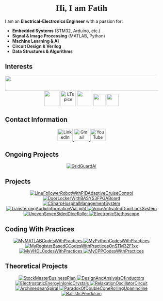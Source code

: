 <h1 align="center" style="font-family: 'Times New Roman', serif; font-weight: bold;">Hi, I am Fatih</h1>

I am an **Electrical-Electronics Engineer** with a passion for:

- **Embedded Systems** (STM32, Arduino, etc.)  
- **Signal & Image Processing** (MATLAB, Python)  
- **Machine Learning & AI**  
- **Circuit Design & Verilog**  
- **Data Structures & Algorithms**

  
## **Interests**
<div align="center">
  <!-- Icons from skillicons.dev -->
  <img src="https://skillicons.dev/icons?i=c,cpp,cs,python,mysql,matlab,arduino,raspberrypi,vscode,github" width="800" height="50">
  
  <!-- VHDL -->
  <img src="https://avatars.githubusercontent.com/u/21169439?s=280&v=4" width="50">
  
  <!-- LTspice -->
  <img src="https://i.redd.it/x6gnx2y78vy51.png" width="50" alt="LTspice">

  <!-- Signal Processing -->
  <img src="https://banner2.cleanpng.com/20180330/tde/avicp1c36.webp" height="50" width="50">

  <!-- STM32 -->
  <img src="https://wiki.st.com/stm32mpu/nsfr_img_auth.php/archive/c/c5/20211105095744%21ST_logo.png" height="40">

  <!-- Microsoft Office -->
  <img src="https://upload.wikimedia.org/wikipedia/commons/thumb/0/0e/Microsoft_365_%282022%29.svg/800px-Microsoft_365_%282022%29.svg.png" height="40">
</div>

## **Contact Information**
<p align="center">
  <a href="https://linkedin.com/in/mfatihg">
    <img src="https://upload.wikimedia.org/wikipedia/commons/thumb/c/ca/LinkedIn_logo_initials.png/600px-LinkedIn_logo_initials.png?20140125013055" width="50" height="40" alt="LinkedIn">
  </a>
  <a href="mailto:fatihgogus3@gmail.com">
    <img src="https://upload.wikimedia.org/wikipedia/commons/thumb/7/7e/Gmail_icon_%282020%29.svg/2560px-Gmail_icon_%282020%29.svg.png" width="50" height="40" alt="Gmail">
  </a>
  <a href="https://youtube.com/c/MehmetFatihGöğüş">
    <img src="https://upload.wikimedia.org/wikipedia/commons/e/ef/Youtube_logo.png" width="50" height="40" alt="YouTube">
  </a>
</p>

## **Ongoing Projects**
<p align="center">
  <a href="https://github.com/mfatihg/GridGuardAI">
    <img src="https://github-readme-stats.vercel.app/api/pin/?username=mfatihg&repo=GridGuardAI&theme=dark" alt="GridGuardAI">
  </a>
</p>


## **Projects**
<p align="center">
  <a href="https://github.com/mfatihg/LineFollowerRobotWithPIDAdaptiveCruiseControl">
    <img src="https://github-readme-stats.vercel.app/api/pin/?username=mfatihg&repo=LineFollowerRobotWithPIDAdaptiveCruiseControl&theme=dark" alt="LineFollowerRobotWithPIDAdaptiveCruiseControl">
  </a>
  <a href="https://github.com/mfatihg/DoorLockerWithBASYS3FPGABoard">
    <img src="https://github-readme-stats.vercel.app/api/pin/?username=mfatihg&repo=DoorLockerWithBASYS3FPGABoard&theme=dark" alt="DoorLockerWithBASYS3FPGABoard">
  </a>
  <a href="https://github.com/mfatihg/CSharpHospitalManagementSystem">
    <img src="https://github-readme-stats.vercel.app/api/pin/?username=mfatihg&repo=CSharpHospitalManagementSystem&theme=dark" alt="CSharpHospitalManagementSystem">
  </a>
  <a href="https://github.com/mfatihg/TransferringAudioInformationViaLight">
    <img src="https://github-readme-stats.vercel.app/api/pin/?username=mfatihg&repo=TransferringAudioInformationViaLight&theme=dark" alt="TransferringAudioInformationViaLight">
  </a>
  <a href="https://github.com/mfatihg/VoiceActivatedDoorLockSystem">
    <img src="https://github-readme-stats.vercel.app/api/pin/?username=mfatihg&repo=VoiceActivatedDoorLockSystem&theme=dark" alt="VoiceActivatedDoorLockSystem">
  </a>
  <a href="https://github.com/mfatihg/UnevenSevenSidedDiceRoller">
    <img src="https://github-readme-stats.vercel.app/api/pin/?username=mfatihg&repo=UnevenSevenSidedDiceRoller&theme=dark" alt="UnevenSevenSidedDiceRoller">
  </a>
  <a href="https://github.com/mfatihg/ElectronicStethoscope">
    <img src="https://github-readme-stats.vercel.app/api/pin/?username=mfatihg&repo=ElectronicStethoscope&theme=dark" alt="ElectronicStethoscope">
  </a>
</p>

## **Coding With Practices**
<p align="center">
  <a href="https://github.com/mfatihg/MyMATLABCodesWithPractices">
    <img src="https://github-readme-stats.vercel.app/api/pin/?username=mfatihg&repo=MyMATLABCodesWithPractices&theme=dark" alt="MyMATLABCodesWithPractices">
  </a>
  <a href="https://github.com/mfatihg/MyPythonCodesWithPractices">
    <img src="https://github-readme-stats.vercel.app/api/pin/?username=mfatihg&repo=MyPythonCodesWithPractices&theme=dark" alt="MyPythonCodesWithPractices">
  </a>
  <a href="https://github.com/mfatihg/MyRegisterBasedCCodesWithPracticesOnSTM32F1xx">
    <img src="https://github-readme-stats.vercel.app/api/pin/?username=mfatihg&repo=MyRegisterBasedCCodesWithPracticesOnSTM32F1xx&theme=dark" alt="MyRegisterBasedCCodesWithPracticesOnSTM32F1xx">
  </a>
  <a href="https://github.com/mfatihg/MyVHDLCodesWithPractices">
    <img src="https://github-readme-stats.vercel.app/api/pin/?username=mfatihg&repo=MyVHDLCodesWithPractices&theme=dark" alt="MyVHDLCodesWithPractices">
  </a>
  <a href="https://github.com/mfatihg/MyCPPCodesWithPractices">
    <img src="https://github-readme-stats.vercel.app/api/pin/?username=mfatihg&repo=MyCPPCodesWithPractices&theme=dark" alt="MyCPPCodesWithPractices">
  </a>
</p>

## **Theoretical Projects**
<p align="center">
  <a href="https://github.com/mfatihg/StockMasterBusinessPlan">
    <img src="https://github-readme-stats.vercel.app/api/pin/?username=mfatihg&repo=StockMasterBusinessPlan&theme=dark&show_owner=false" alt="StockMasterBusinessPlan">
  </a>
  <a href="https://github.com/mfatihg/DesignAndAnalysisOfInductors">
    <img src="https://github-readme-stats.vercel.app/api/pin/?username=mfatihg&repo=DesignAndAnalysisOfInductors&theme=dark&show_owner=false" alt="DesignAndAnalysisOfInductors">
  </a>
  <a href="https://github.com/mfatihg/ElectrostaticEnergyInIonicCrystals">
    <img src="https://github-readme-stats.vercel.app/api/pin/?username=mfatihg&repo=ElectrostaticEnergyInIonicCrystals&theme=dark&show_owner=false" alt="ElectrostaticEnergyInIonicCrystals">
  </a>
  <a href="https://github.com/mfatihg/RelaxationOscillatorCircuit">
    <img src="https://github-readme-stats.vercel.app/api/pin/?username=mfatihg&repo=RelaxationOscillatorCircuit&theme=dark&show_owner=false" alt="RelaxationOscillatorCircuit">
  </a>
  <a href="https://github.com/mfatihg/ArchimedeanSpiral">
    <img src="https://github-readme-stats.vercel.app/api/pin/?username=mfatihg&repo=ArchimedeanSpiral&theme=dark&show_owner=false" alt="ArchimedeanSpiral">
  </a>
  <a href="https://github.com/mfatihg/ParadoxOfDoubleConeRollingUpanIncline">
    <img src="https://github-readme-stats.vercel.app/api/pin/?username=mfatihg&repo=ParadoxOfDoubleConeRollingUpanIncline&theme=dark&show_owner=false" alt="ParadoxOfDoubleConeRollingUpanIncline">
  </a>
  <a href="https://github.com/mfatihg/BallisticPendulum">
    <img src="https://github-readme-stats.vercel.app/api/pin/?username=mfatihg&repo=BallisticPendulum&theme=dark&show_owner=false" alt="BallisticPendulum">
  </a>
</p>



